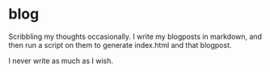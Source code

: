 # blog
Scribbling my thoughts occasionally.
I write my blogposts in markdown, and then run a script on them to generate index.html and that blogpost.



I never write as much as I wish.
